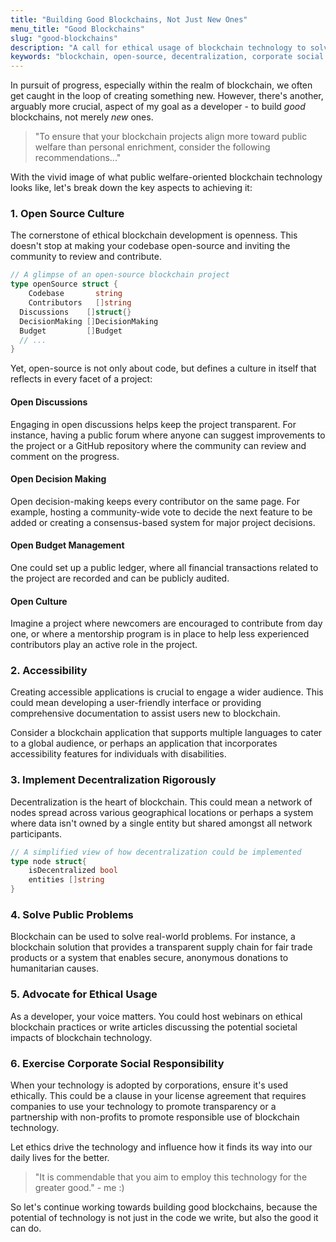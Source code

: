 ```yaml
---
title: "Building Good Blockchains, Not Just New Ones"
menu_title: "Good Blockchains"
slug: "good-blockchains"
description: "A call for ethical usage of blockchain technology to solve real-world problems and promote public welfare."
keywords: "blockchain, open-source, decentralization, corporate social responsibility"
---
```


In pursuit of progress, especially within the realm of blockchain, we often get caught in the loop of creating something new.
However, there's another, arguably more crucial, aspect of my goal as a developer - to build *good* blockchains, not merely *new* ones.

> "To ensure that your blockchain projects align more toward public welfare than personal enrichment, consider the following recommendations..."

With the vivid image of what public welfare-oriented blockchain technology looks like, let's break down the key aspects to achieving it:

### 1. Open Source Culture

The cornerstone of ethical blockchain development is openness.
This doesn't stop at making your codebase open-source and inviting the community to review and contribute.

```go
// A glimpse of an open-source blockchain project
type openSource struct {
	Codebase       string
	Contributors   []string
  Discussions    []struct{}
  DecisionMaking []DecisionMaking
  Budget         []Budget
  // ...
}
```

Yet, open-source is not only about code, but defines a culture in itself that reflects in every facet of a project:

#### Open Discussions
Engaging in open discussions helps keep the project transparent. For instance, having a public forum where anyone can suggest improvements to the project or a GitHub repository where the community can review and comment on the progress.

#### Open Decision Making
Open decision-making keeps every contributor on the same page. For example, hosting a community-wide vote to decide the next feature to be added or creating a consensus-based system for major project decisions.

#### Open Budget Management
One could set up a public ledger, where all financial transactions related to the project are recorded and can be publicly audited.

#### Open Culture
Imagine a project where newcomers are encouraged to contribute from day one, or where a mentorship program is in place to help less experienced contributors play an active role in the project.

### 2. Accessibility
Creating accessible applications is crucial to engage a wider audience. This could mean developing a user-friendly interface or providing comprehensive documentation to assist users new to blockchain.

Consider a blockchain application that supports multiple languages to cater to a global audience, or perhaps an application that incorporates accessibility features for individuals with disabilities.

### 3. Implement Decentralization Rigorously
Decentralization is the heart of blockchain.
This could mean a network of nodes spread across various geographical locations or perhaps a system where data isn't owned by a single entity but shared amongst all network participants.

```go
// A simplified view of how decentralization could be implemented
type node struct{
	isDecentralized bool
	entities []string
}
```

### 4. Solve Public Problems
Blockchain can be used to solve real-world problems. For instance, a blockchain solution that provides a transparent supply chain for fair trade products or a system that enables secure, anonymous donations to humanitarian causes.

### 5. Advocate for Ethical Usage
As a developer, your voice matters. You could host webinars on ethical blockchain practices or write articles discussing the potential societal impacts of blockchain technology.

### 6. Exercise Corporate Social Responsibility
When your technology is adopted by corporations, ensure it's used ethically.
This could be a clause in your license agreement that requires companies to use your technology to promote transparency or a partnership with non-profits to promote responsible use of blockchain technology.

Let ethics drive the technology and influence how it finds its way into our daily lives for the better.

> "It is commendable that you aim to employ this technology for the greater good." - me :)

So let's continue working towards building good blockchains, because the potential of technology is not just in the code we write, but also the good it can do.
